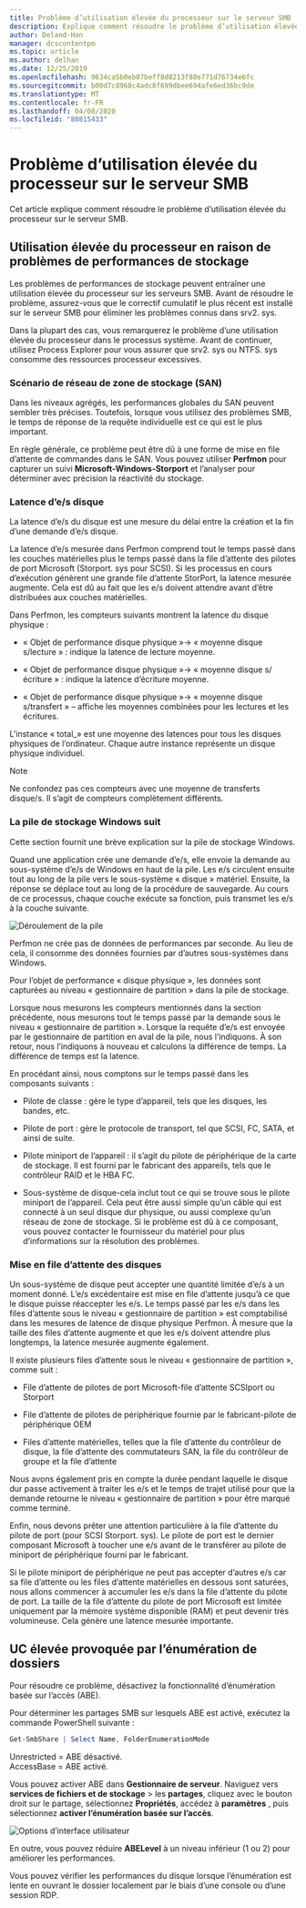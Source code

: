 ```yaml
---
title: Problème d’utilisation élevée du processeur sur le serveur SMB
description: Explique comment résoudre le problème d’utilisation élevée du processeur sur le serveur SMB.
author: Deland-Han
manager: dcscontentpm
ms.topic: article
ms.author: delhan
ms.date: 12/25/2019
ms.openlocfilehash: 9634ca5b0eb07beff8d8213f88e771d76734e6fc
ms.sourcegitcommit: b00d7c8968c4adc8f699dbee694afe6ed36bc9de
ms.translationtype: MT
ms.contentlocale: fr-FR
ms.lasthandoff: 04/08/2020
ms.locfileid: "80815433"
---
```

# <a name="high-cpu-usage-issue-on-the-smb-server"></a>Problème d’utilisation élevée du processeur sur le serveur SMB

Cet article explique comment résoudre le problème d’utilisation élevée du processeur sur le serveur SMB.

## <a name="high-cpu-usage-because-of-storage-performance-issues"></a>Utilisation élevée du processeur en raison de problèmes de performances de stockage

Les problèmes de performances de stockage peuvent entraîner une utilisation élevée du processeur sur les serveurs SMB. Avant de résoudre le problème, assurez-vous que le correctif cumulatif le plus récent est installé sur le serveur SMB pour éliminer les problèmes connus dans srv2. sys.

Dans la plupart des cas, vous remarquerez le problème d’une utilisation élevée du processeur dans le processus système. Avant de continuer, utilisez Process Explorer pour vous assurer que srv2. sys ou NTFS. sys consomme des ressources processeur excessives.

### <a name="storage-area-network-san-scenario"></a>Scénario de réseau de zone de stockage (SAN)

Dans les niveaux agrégés, les performances globales du SAN peuvent sembler très précises. Toutefois, lorsque vous utilisez des problèmes SMB, le temps de réponse de la requête individuelle est ce qui est le plus important.

En règle générale, ce problème peut être dû à une forme de mise en file d’attente de commandes dans le SAN. Vous pouvez utiliser **Perfmon** pour capturer un suivi **Microsoft-Windows-Storport** et l’analyser pour déterminer avec précision la réactivité du stockage.

### <a name="disk-io-latency"></a>Latence d’e/s disque

La latence d’e/s du disque est une mesure du délai entre la création et la fin d’une demande d’e/s disque.

La latence d’e/s mesurée dans Perfmon comprend tout le temps passé dans les couches matérielles plus le temps passé dans la file d’attente des pilotes de port Microsoft (Storport. sys pour SCSI). Si les processus en cours d’exécution génèrent une grande file d’attente StorPort, la latence mesurée augmente. Cela est dû au fait que les e/s doivent attendre avant d’être distribuées aux couches matérielles.

Dans Perfmon, les compteurs suivants montrent la latence du disque physique :

- « Objet de performance disque physique »-\> « moyenne disque s/lecture » : indique la latence de lecture moyenne.

- « Objet de performance disque physique »-\> « moyenne disque s/écriture » : indique la latence d’écriture moyenne.

- « Objet de performance disque physique »-\> « moyenne disque s/transfert » – affiche les moyennes combinées pour les lectures et les écritures.

L’instance « total\_» est une moyenne des latences pour tous les disques physiques de l’ordinateur. Chaque autre instance représente un disque physique individuel.

> [!NOTE]
> Ne confondez pas ces compteurs avec une moyenne de transferts disque/s. Il s’agit de compteurs complètement différents.

### <a name="windows-storage-stack-follows"></a>La pile de stockage Windows suit

Cette section fournit une brève explication sur la pile de stockage Windows.

Quand une application crée une demande d’e/s, elle envoie la demande au sous-système d’e/s de Windows en haut de la pile. Les e/s circulent ensuite tout au long de la pile vers le sous-système « disque » matériel. Ensuite, la réponse se déplace tout au long de la procédure de sauvegarde. Au cours de ce processus, chaque couche exécute sa fonction, puis transmet les e/s à la couche suivante.

![Déroulement de la pile](media/high-cpu-usage-issue-on-smb-server-1.png)

Perfmon ne crée pas de données de performances par seconde. Au lieu de cela, il consomme des données fournies par d’autres sous-systèmes dans Windows.

Pour l’objet de performance « disque physique », les données sont capturées au niveau « gestionnaire de partition » dans la pile de stockage.

Lorsque nous mesurons les compteurs mentionnés dans la section précédente, nous mesurons tout le temps passé par la demande sous le niveau « gestionnaire de partition ». Lorsque la requête d’e/s est envoyée par le gestionnaire de partition en aval de la pile, nous l’indiquons. À son retour, nous l’indiquons à nouveau et calculons la différence de temps. La différence de temps est la latence.

En procédant ainsi, nous comptons sur le temps passé dans les composants suivants :

- Pilote de classe : gère le type d’appareil, tels que les disques, les bandes, etc.

- Pilote de port : gère le protocole de transport, tel que SCSI, FC, SATA, et ainsi de suite.

- Pilote miniport de l’appareil : il s’agit du pilote de périphérique de la carte de stockage. Il est fourni par le fabricant des appareils, tels que le contrôleur RAID et le HBA FC.

- Sous-système de disque-cela inclut tout ce qui se trouve sous le pilote miniport de l’appareil. Cela peut être aussi simple qu’un câble qui est connecté à un seul disque dur physique, ou aussi complexe qu’un réseau de zone de stockage. Si le problème est dû à ce composant, vous pouvez contacter le fournisseur du matériel pour plus d’informations sur la résolution des problèmes.

### <a name="disk-queuing"></a>Mise en file d’attente des disques

Un sous-système de disque peut accepter une quantité limitée d’e/s à un moment donné. L’e/s excédentaire est mise en file d’attente jusqu’à ce que le disque puisse réaccepter les e/s. Le temps passé par les e/s dans les files d’attente sous le niveau « gestionnaire de partition » est comptabilisé dans les mesures de latence de disque physique Perfmon. À mesure que la taille des files d’attente augmente et que les e/s doivent attendre plus longtemps, la latence mesurée augmente également.

Il existe plusieurs files d’attente sous le niveau « gestionnaire de partition », comme suit :

- File d’attente de pilotes de port Microsoft-file d’attente SCSIport ou Storport

- File d’attente de pilotes de périphérique fournie par le fabricant-pilote de périphérique OEM

- Files d’attente matérielles, telles que la file d’attente du contrôleur de disque, la file d’attente des commutateurs SAN, la file du contrôleur de groupe et la file d’attente

Nous avons également pris en compte la durée pendant laquelle le disque dur passe activement à traiter les e/s et le temps de trajet utilisé pour que la demande retourne le niveau « gestionnaire de partition » pour être marqué comme terminé.

Enfin, nous devons prêter une attention particulière à la file d’attente du pilote de port (pour SCSI Storport. sys). Le pilote de port est le dernier composant Microsoft à toucher une e/s avant de le transférer au pilote de miniport de périphérique fourni par le fabricant.

Si le pilote miniport de périphérique ne peut pas accepter d’autres e/s car sa file d’attente ou les files d’attente matérielles en dessous sont saturées, nous allons commencer à accumuler les e/s dans la file d’attente du pilote de port. La taille de la file d’attente du pilote de port Microsoft est limitée uniquement par la mémoire système disponible (RAM) et peut devenir très volumineuse. Cela génère une latence mesurée importante.

## <a name="high-cpu-caused-by-enumerating-folders"></a>UC élevée provoquée par l’énumération de dossiers 

Pour résoudre ce problème, désactivez la fonctionnalité d’énumération basée sur l’accès (ABE).

Pour déterminer les partages SMB sur lesquels ABE est activé, exécutez la commande PowerShell suivante :

```PowerShell
Get-SmbShare | Select Name, FolderEnumerationMode
```

Unrestricted = ABE désactivé. <br />
AccessBase = ABE activé.


Vous pouvez activer ABE dans **Gestionnaire de serveur**. Naviguez vers **services de fichiers et de stockage** > les **partages**, cliquez avec le bouton droit sur le partage, sélectionnez **Propriétés**, accédez à **paramètres** , puis sélectionnez **activer l’énumération basée sur l’accès**.

![Options d’interface utilisateur](media/high-cpu-usage-issue-on-smb-server-2.png)

En outre, vous pouvez réduire **ABELevel** à un niveau inférieur (1 ou 2) pour améliorer les performances.

Vous pouvez vérifier les performances du disque lorsque l’énumération est lente en ouvrant le dossier localement par le biais d’une console ou d’une session RDP.
